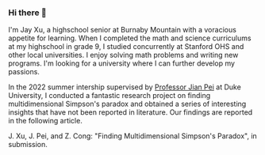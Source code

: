 ### Hi there 👋
I'm Jay Xu, a highschool senior at Burnaby Mountain with a voracious appetite for learning. When I completed the math and science curriculums at my highschool in grade 9, I studied concurrently at Stanford OHS and other local universities. I enjoy solving math problems and writing new programs. I'm looking for a university where I can further develop my passions. 

In the 2022 summer intership supervised by [Professor Jian Pei](https://ece.duke.edu/faculty/jian-pei) at Duke University, I conducted a fantastic research project on finding multidimensional Simpson's paradox and obtained a series of interesting insights that have not been reported in literature.  Our findings are reported in the following article.

J. Xu, J. Pei, and Z. Cong: "Finding Multidimensional Simpson's Paradox", in submission.
 

<!--
**JXu2023/JXu2023** is a ✨ _special_ ✨ repository because its `README.md` (this file) appears on your GitHub profile.

Here are some ideas to get you started:

- 🔭 I’m currently working on ...
- 🌱 I’m currently learning ...
- 👯 I’m looking to collaborate on ...
- 🤔 I’m looking for help with ...
- 💬 Ask me about ...
- 📫 How to reach me: ...
- 😄 Pronouns: ...
- ⚡ Fun fact: ...
-->
